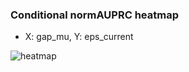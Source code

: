 ### Conditional normAUPRC heatmap

- X: gap_mu, Y: eps_current

![heatmap](/home/elicer/project_0814_2/results/20250816-070249/holdout/conditional_heatmap_gap_mu_vs_eps_current.png)
